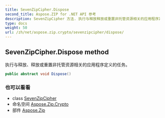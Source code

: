 ```yaml
---
title: SevenZipCipher.Dispose
second_title: Aspose.ZIP for .NET API 参考
description: SevenZipCipher 方法. 执行与释放释放或重置非托管资源相关的应用程序定义的任务
type: docs
weight: 50
url: /zh/net/aspose.zip.crypto/sevenzipcipher/dispose/
---
```

## SevenZipCipher.Dispose method

执行与释放、释放或重置非托管资源相关的应用程序定义的任务。

```csharp
public abstract void Dispose()
```

### 也可以看看

* class [SevenZipCipher](../)
* 命名空间 [Aspose.Zip.Crypto](../../sevenzipcipher/)
* 部件 [Aspose.Zip](../../../)


